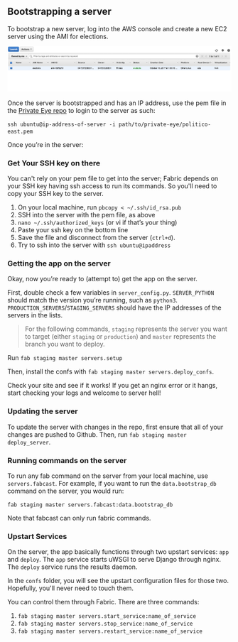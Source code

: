 ## Bootstrapping a server

To bootstrap a new server, log into the AWS console and create a new EC2 server using the AMI for elections.

![AMI dashboard](images/ami.png)

Once the server is bootstrapped and has an IP address, use the pem file in the [Private Eye repo](https://github.com/The-Politico/private-eye) to login to the server as such:

```
ssh ubuntu@ip-address-of-server -i path/to/private-eye/politico-east.pem
```

Once you’re in the server:

### Get Your SSH key on there

You can't rely on your pem file to get into the server; Fabric depends on your SSH key having ssh access to run its commands. So you'll need to copy your SSH key to the server.

1. On your local machine, run `pbcopy < ~/.ssh/id_rsa.pub`
2. SSH into the server with the pem file, as above
3. `nano ~/.ssh/authorized_keys` (or vi if that’s your thing)
4. Paste your ssh key on the bottom line
5. Save the file and disconnect from the server (`ctrl+d`).
6. Try to ssh into the server with `ssh ubuntu@ipaddress`

### Getting the app on the server

Okay, now you’re ready to (attempt to) get the app on the server.

First, double check a few variables in `server_config.py`. `SERVER_PYTHON` should match the version you’re running, such as `python3`. `PRODUCTION_SERVERS`/`STAGING_SERVERS` should have the IP addresses of the servers in the lists.

> For the following commands, `staging` represents the server you want to target (either `staging` or `production`) and `master` represents the branch you want to deploy.

Run `fab staging master servers.setup`

Then, install the confs with `fab staging master servers.deploy_confs`.

Check your site and see if it works! If you get an nginx error or it hangs, start checking your logs and welcome to server hell!

### Updating the server

To update the server with changes in the repo, first ensure that all of your changes are pushed to Github. Then, run `fab staging master deploy_server`. 

### Running commands on the server

To run any fab command on the server from your local machine, use `servers.fabcast`. For example, if you want to run the `data.bootstrap_db` command on the server, you would run:

```
fab staging master servers.fabcast:data.bootstrap_db
```

Note that fabcast can only run fabric commands.

### Upstart Services

On the server, the app basically functions through two upstart services: `app` and `deploy`. The `app` service starts uWSGI to serve Django through nginx. The `deploy` service runs the results daemon.

In the `confs` folder, you will see the upstart configuration files for those two. Hopefully, you'll never need to touch them.

You can control them through Fabric. There are three commands:

1. `fab staging master servers.start_service:name_of_service`
2. `fab staging master servers.stop_service:name_of_service`
3. `fab staging master servers.restart_service:name_of_service`